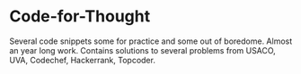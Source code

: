 Code-for-Thought
================

Several code snippets some for practice and some out of boredome. Almost an year long work.
Contains solutions to several problems from USACO, UVA, Codechef, Hackerrank, Topcoder.
